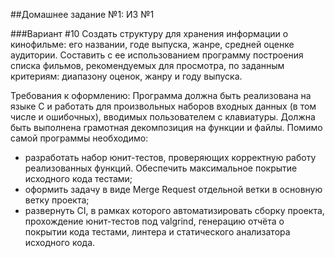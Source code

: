 
##Домашнее задание №1: ИЗ №1

###Вариант #10
Создать структуру для хранения информации о кинофильме: его названии, годе выпуска, жанре, средней оценке аудитории. Составить с ее использованием программу построения списка фильмов, рекомендуемых для просмотра, по заданным критериям: диапазону оценок, жанру и году выпуска.

Требования к оформлению:
Программа должна быть реализована на языке C и работать для произвольных наборов входных данных (в том числе и ошибочных), вводимых пользователем с клавиатуры. Должна быть выполнена грамотная декомпозиция на функции и файлы.
Помимо самой программы необходимо:
- разработать набор юнит-тестов, проверяющих корректную работу реализованных функций. Обеспечить максимальное покрытие исходного кода тестами;
- оформить задачу в виде Merge Request отдельной ветки в основную ветку проекта;
- развернуть CI, в рамках которого автоматизировать сборку проекта, прохождение юнит-тестов под valgrind, генерацию отчёта о покрытии кода тестами, линтера и статического анализатора исходного кода.

